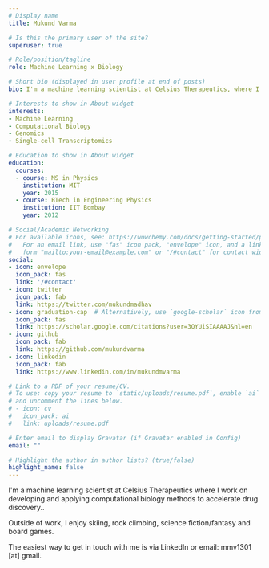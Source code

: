 ```yaml
---
# Display name
title: Mukund Varma

# Is this the primary user of the site?
superuser: true

# Role/position/tagline
role: Machine Learning x Biology

# Short bio (displayed in user profile at end of posts)
bio: I'm a machine learning scientist at Celsius Therapeutics, where I develop ML methods and apply them towards analyzing biological data, understanding disease biology and discovering novel drug targets. I'm broadly interested in the application of ML / statistics towards solving important problems.

# Interests to show in About widget
interests:
- Machine Learning
- Computational Biology
- Genomics
- Single-cell Transcriptomics

# Education to show in About widget
education:
  courses:
  - course: MS in Physics
    institution: MIT
    year: 2015
  - course: BTech in Engineering Physics
    institution: IIT Bombay
    year: 2012

# Social/Academic Networking
# For available icons, see: https://wowchemy.com/docs/getting-started/page-builder/#icons
#   For an email link, use "fas" icon pack, "envelope" icon, and a link in the
#   form "mailto:your-email@example.com" or "/#contact" for contact widget.
social:
- icon: envelope
  icon_pack: fas
  link: '/#contact'
- icon: twitter
  icon_pack: fab
  link: https://twitter.com/mukundmadhav
- icon: graduation-cap  # Alternatively, use `google-scholar` icon from `ai` icon pack
  icon_pack: fas
  link: https://scholar.google.com/citations?user=3QYUiSIAAAAJ&hl=en
- icon: github
  icon_pack: fab
  link: https://github.com/mukundvarma
- icon: linkedin
  icon_pack: fab
  link: https://www.linkedin.com/in/mukundmvarma

# Link to a PDF of your resume/CV.
# To use: copy your resume to `static/uploads/resume.pdf`, enable `ai` icons in `params.toml`, 
# and uncomment the lines below.
# - icon: cv
#   icon_pack: ai
#   link: uploads/resume.pdf

# Enter email to display Gravatar (if Gravatar enabled in Config)
email: ""

# Highlight the author in author lists? (true/false)
highlight_name: false
---
```


I'm a machine learning scientist at Celsius Therapeutics where I work on developing and applying computational biology methods to accelerate drug discovery..

Outside of work, I enjoy skiing, rock climbing, science fiction/fantasy and board games. 

The easiest way to get in touch with me is via LinkedIn or email: mmv1301 [at] gmail.
